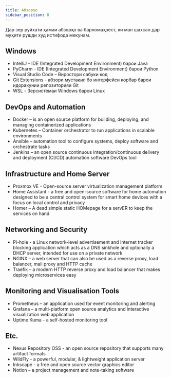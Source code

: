 ```yaml
---
title: Абзорҳо
sidebar_position: 8
---
```


Дар зер рӯйхати ҳамаи абзорҳо ва барномаҳоест, ки ман шахсан дар муҳити рушди худ истифода мекунам.

## Windows
- IntelliJ - IDE (Integrated Development Environment) барои Java
- PyCharm - IDE (Integrated Development Environment) барои Python
- Visual Studio Code –  Виростори сабуки код
- Git Extensions - абзори мустақил бо интерфейси корбар барои идоракунии репозиторияи Git
- WSL - Зерсистемаи Windows барои Linux

##  DevOps and Automation
- Docker – is an open source platform for building, deploying, and managing containerized applications  
- Kubernetes – Container orchestrator to run applications in scalable environments  
- Ansible – automation tool to configure systems, deploy software and orchestrate tasks
- Jenkins – an open source continuous integration/continuous delivery and deployment (CI/CD) automation software DevOps tool

## Infrastructure and Home Server
- Proxmox VE - Open-source server virtualization management platform  
- Home Assistant -  a free and open-source software for home automation designed to be a central control system for smart home devices with a focus on local control and privacy  
- Homer – A dead simple static HOMepage for a servER to keep the services on hand

## Networking and Security
- Pi-hole - a Linux network-level advertisement and Internet tracker blocking application which acts as a DNS sinkhole and optionally a DHCP server, intended for use on a private network  
- NGINX – a web server that can also be used as a reverse proxy, load balancer, mail proxy and HTTP cache  
- Traefik – a modern HTTP reverse proxy and load balancer that makes deploying microservices easy
 
## Monitoring and Visualisation Tools
- Prometheus – an application used for event monitoring and alerting  
- Grafana – a multi-platform open source analytics and interactive visualization web application  
- Uptime Kuma - a self-hosted monitoring tool  
 
## Etc.
- Nexus Repository OSS - an open source repository that supports many artifact formats  
- WildFly - a powerful, modular, & lightweight application server  
- Inkscape - a free and open source vector graphics editor
- Notion – a project management and note-taking software
